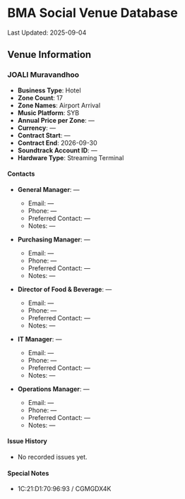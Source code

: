 # BMA Social Venue Database

Last Updated: 2025-09-04

## Venue Information

### JOALI Muravandhoo
- **Business Type**: Hotel
- **Zone Count**: 17
- **Zone Names**: Airport Arrival
- **Music Platform**: SYB
- **Annual Price per Zone**: —
- **Currency**: —
- **Contract Start**: —
- **Contract End**: 2026-09-30
- **Soundtrack Account ID**: —
- **Hardware Type**: Streaming Terminal

#### Contacts
- **General Manager**: —
  - Email: —
  - Phone: —
  - Preferred Contact: —
  - Notes: —

- **Purchasing Manager**: —
  - Email: —
  - Phone: —
  - Preferred Contact: —
  - Notes: —

- **Director of Food & Beverage**: —
  - Email: —
  - Phone: —
  - Preferred Contact: —
  - Notes: —

- **IT Manager**: —
  - Email: —
  - Phone: —
  - Preferred Contact: —
  - Notes: —

- **Operations Manager**: —
  - Email: —
  - Phone: —
  - Preferred Contact: —
  - Notes: —

#### Issue History
- No recorded issues yet.

#### Special Notes
- 1C:21:D1:70:96:93 / CGMGDX4K
